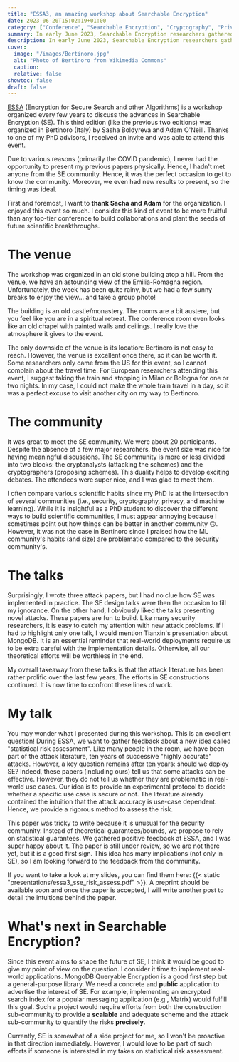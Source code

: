 ```yaml
---
title: "ESSA3, an amazing workshop about Searchable Encryption"
date: 2023-06-20T15:02:19+01:00
category: ["Conference", "Searchable Encryption", "Cryptography", "Privacy"]
summary: In early June 2023, Searchable Encryption researchers gathered to discuss past and future achievements in this area...and I was there!
description: In early June 2023, Searchable Encryption researchers gathered to discuss past and future achievements in this area...and I was there!
cover:
  image: "/images/Bertinoro.jpg"
  alt: "Photo of Bertinoro from Wikimedia Commons"
  caption:
  relative: false
showtoc: false
draft: false
---
```


[ESSA](https://essa23.bici.events/) (Encryption for Secure Search and other Algorithms) is a workshop organized every few years to discuss the advances in Searchable Encryption (SE). This third edition (like the previous two editions) was organized in Bertinoro (Italy) by Sasha Boldyreva and Adam O'Neill. Thanks to one of my PhD advisors, I received an invite and was able to attend this event.

Due to various reasons (primarily the COVID pandemic), I never had the opportunity to present my previous papers physically. Hence, I hadn't met anyone from the SE community. Hence, it was the perfect occasion to get to know the community. Moreover, we even had new results to present, so the timing was ideal.

First and foremost, I want to **thank Sacha and Adam** for the organization. I enjoyed this event so much. I consider this kind of event to be more fruitful than any top-tier conference to build collaborations and plant the seeds of future scientific breakthroughs.

# The venue

The workshop was organized in an old stone building atop a hill. From the venue, we have an astounding view of the Emilia-Romagna region. Unfortunately, the week has been quite rainy, but we had a few sunny breaks to enjoy the view... and take a group photo!

The building is an old castle/monastery. The rooms are a bit austere, but you feel like you are in a spiritual retreat. The conference room even looks like an old chapel with painted walls and ceilings. I really love the atmosphere it gives to the event.

The only downside of the venue is its location: Bertinoro is not easy to reach. However, the venue is excellent once there, so it can be worth it. Some researchers only came from the US for this event, so I cannot complain about the travel time. For European researchers attending this event, I suggest taking the train and stopping in Milan or Bologna for one or two nights. In my case, I could not make the whole train travel in a day, so it was a perfect excuse to visit another city on my way to Bertinoro.

# The community

It was great to meet the SE community. We were about 20 participants. Despite the absence of a few major researchers, the event size was nice for having meaningful discussions. The SE community is more or less divided into two blocks: the cryptanalysts (attacking the schemes) and the cryptographers (proposing schemes). This duality helps to develop exciting debates. The attendees were super nice, and I was glad to meet them.

I often compare various scientific habits since my PhD is at the intersection of several communities (i.e., security, cryptography, privacy, and machine learning). While it is insightful as a PhD student to discover the different ways to build scientific communities, I must appear annoying because I sometimes point out how things can be better in another community 🙃. However, it was not the case in Bertinoro since I praised how the ML community's habits (and size) are problematic compared to the security community's.

# The talks

Surprisingly, I wrote three attack papers, but I had no clue how SE was implemented in practice. The SE design talks were then the occasion to fill my ignorance. On the other hand, I obviously liked the talks presenting novel attacks. These papers are fun to build. Like many security researchers, it is easy to catch my attention with new attack problems. If I had to highlight only one talk, I would mention Tianxin's presentation about MongoDB. It is an essential reminder that real-world deployments require us to be extra careful with the implementation details. Otherwise, all our theoretical efforts will be worthless in the end.

My overall takeaway from these talks is that the attack literature has been rather prolific over the last few years. The efforts in SE constructions continued. It is now time to confront these lines of work.

# My talk

You may wonder what I presented during this workshop. This is an excellent question! During ESSA, we want to gather feedback about a new idea called "statistical risk assessment". Like many people in the room, we have been part of the attack literature, ten years of successive "highly accurate" attacks. However, a key question remains after ten years: should we deploy SE? Indeed, these papers (including ours) tell us that some attacks can be effective. However, they do not tell us whether they are problematic in real-world use cases. Our idea is to provide an experimental protocol to decide whether a specific use case is secure or not. The literature already contained the intuition that the attack accuracy is use-case dependent. Hence, we provide a rigorous method to assess the risk.

This paper was tricky to write because it is unusual for the security community. Instead of theoretical guarantees/bounds, we propose to rely on statistical guarantees. We gathered positive feedback at ESSA, and I was super happy about it. The paper is still under review, so we are not there yet, but it is a good first sign. This idea has many implications (not only in SE), so I am looking forward to the feedback from the community.

If you want to take a look at my slides, you can find them here: {{< static "presentations/essa3_sse_risk_assess.pdf" >}}. A preprint should be available soon and once the paper is accepted, I will write another post to detail the intuitions behind the paper.

# What's next in Searchable Encryption?

Since this event aims to shape the future of SE, I think it would be good to give my point of view on the question. I consider it time to implement real-world applications. MongoDB Queryable Encryption is a good first step but a general-purpose library. We need a concrete and **public** application to advertise the interest of SE. For example, implementing an encrypted search index for a popular messaging application (e.g., Matrix) would fulfill this goal. Such a project would require efforts from both the construction sub-community to provide a **scalable** and adequate scheme and the attack sub-community to quantify the risks **precisely**.

Currently, SE is somewhat of a side project for me, so I won't be proactive in that direction immediately. However, I would love to be part of such efforts if someone is interested in my takes on statistical risk assessment.
